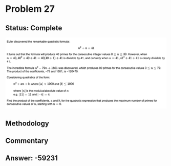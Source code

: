 # Problem 27

## Status: Complete

![problem-27](https://github.com/dvb2017/project-euler/blob/main/problem-27/problem-27.png)

## Methodology


## Commentary


## Answer: -59231
